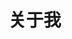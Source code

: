 # 关于我

<!-- 
:::: tabs

::: tab 热爱
    前端
:::


::: tab 分享
    交流
:::

:::: -->

<style lang="scss">
.row{
  padding: 10px 0;
  display: flex;
  align-items: center;
  label{
    width: 70px;
  }
}
</style>

<template>
  <div class="adout">
      <h2>哈喽，大家好，我是阿离王</h2>
      <div class="row">一名在职前端程序员</div>
      <div class="row">热爱前端代码，喜欢分享。</div>
      <div class="row">欢迎大家一起讨论，共同学习进步！</div>
      <div class="row">
        <label>github：</label> <a href='https://github.com/347830076/'>https://github.com/347830076/</a>
      </div>
      <div class="row">
        <label>B站：</label> <a href='https://space.bilibili.com/666922383'>https://space.bilibili.com/666922383</a>
      </div>
  </div>
</template>

<script>
export default {
  data () {
    return {
    }
  },
  computed: {
  }
}
</script>

<Vssue :options="{ locale: 'zh' }"  />